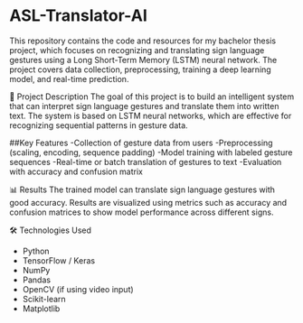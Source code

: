 # ASL-Translator-AI

This repository contains the code and resources for my bachelor thesis project, which focuses on recognizing and translating sign language gestures using a Long Short-Term Memory (LSTM) neural network. The project covers data collection, preprocessing, training a deep learning model, and real-time prediction.


🧠 Project Description
The goal of this project is to build an intelligent system that can interpret sign language gestures and translate them into written text. The system is based on LSTM neural networks, which are effective for recognizing sequential patterns in gesture data.

##Key Features
-Collection of gesture data from users
-Preprocessing (scaling, encoding, sequence padding)
-Model training with labeled gesture sequences
-Real-time or batch translation of gestures to text
-Evaluation with accuracy and confusion matrix


📊 Results
The trained model can translate sign language gestures with good accuracy. Results are visualized using metrics such as accuracy and confusion matrices to show model performance across different signs.

🛠 Technologies Used
- Python  
- TensorFlow / Keras  
- NumPy  
- Pandas  
- OpenCV (if using video input)  
- Scikit-learn  
- Matplotlib